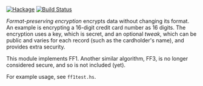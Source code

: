 [![Hackage](https://img.shields.io/hackage/v/fpe.svg)](https://hackage.haskell.org/package/fpe)
[![Build Status](https://travis-ci.com/galenhuntington/fpe.svg?branch=master)](https://travis-ci.com/galenhuntington/fpe)

_Format-preserving encryption_ encrypts data without changing its
format.  An example is encrypting a 16-digit credit card number
as 16 digits.  The encryption uses a key, which is secret, and an
optional _tweak_, which can be public and varies for each record
(such as the cardholder's name), and provides extra security.

This module implements FF1.  Another similar algorithm, FF3, is no
longer considered secure, and so is not included (yet).

For example usage, see `ff1test.hs`.
